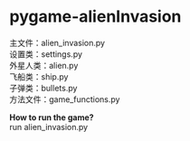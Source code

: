 # pygame-alienInvasion
主文件：alien_invasion.py<br />
设置类：settings.py<br />
外星人类：alien.py<br />
飞船类：ship.py<br />
子弹类：bullets.py<br />
方法文件：game_functions.py<br />

**How to run the game?**<br />
run alien_invasion.py
 
